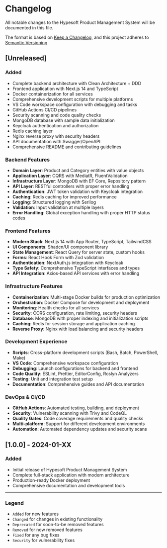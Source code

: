 # Changelog

All notable changes to the Hypesoft Product Management System will be documented in this file.

The format is based on [Keep a Changelog](https://keepachangelog.com/en/1.0.0/),
and this project adheres to [Semantic Versioning](https://semver.org/spec/v2.0.0.html).

## [Unreleased]

### Added
- Complete backend architecture with Clean Architecture + DDD
- Frontend application with Next.js 14 and TypeScript
- Docker containerization for all services
- Comprehensive development scripts for multiple platforms
- VS Code workspace configuration with debugging and tasks
- GitHub Actions CI/CD pipelines
- Security scanning and code quality checks
- MongoDB database with sample data initialization
- Keycloak authentication and authorization
- Redis caching layer
- Nginx reverse proxy with security headers
- API documentation with Swagger/OpenAPI
- Comprehensive README and contributing guidelines

### Backend Features
- **Domain Layer**: Product and Category entities with value objects
- **Application Layer**: CQRS with MediatR, FluentValidation
- **Infrastructure Layer**: MongoDB with EF Core, Repository pattern
- **API Layer**: RESTful controllers with proper error handling
- **Authentication**: JWT token validation with Keycloak integration
- **Caching**: Redis caching for improved performance
- **Logging**: Structured logging with Serilog
- **Validation**: Input validation at multiple layers
- **Error Handling**: Global exception handling with proper HTTP status codes

### Frontend Features
- **Modern Stack**: Next.js 14 with App Router, TypeScript, TailwindCSS
- **UI Components**: Shadcn/UI component library
- **State Management**: React Query for server state, custom hooks
- **Forms**: React Hook Form with Zod validation
- **Authentication**: NextAuth.js integration with Keycloak
- **Type Safety**: Comprehensive TypeScript interfaces and types
- **API Integration**: Axios-based API services with error handling

### Infrastructure Features
- **Containerization**: Multi-stage Docker builds for production optimization
- **Orchestration**: Docker Compose for development and deployment
- **Monitoring**: Health checks for all services
- **Security**: CORS configuration, rate limiting, security headers
- **Database**: MongoDB with proper indexing and initialization scripts
- **Caching**: Redis for session storage and application caching
- **Reverse Proxy**: Nginx with load balancing and security headers

### Development Experience
- **Scripts**: Cross-platform development scripts (Bash, Batch, PowerShell, Make)
- **VS Code**: Comprehensive workspace configuration
- **Debugging**: Launch configurations for backend and frontend
- **Code Quality**: ESLint, Prettier, EditorConfig, Roslyn Analyzers
- **Testing**: Unit and integration test setup
- **Documentation**: Comprehensive guides and API documentation

### DevOps & CI/CD
- **GitHub Actions**: Automated testing, building, and deployment
- **Security**: Vulnerability scanning with Trivy and CodeQL
- **Quality Gates**: Code coverage requirements and quality checks
- **Multi-platform**: Support for different development environments
- **Automation**: Automated dependency updates and security scans

## [1.0.0] - 2024-01-XX

### Added
- Initial release of Hypesoft Product Management System
- Complete full-stack application with modern architecture
- Production-ready Docker deployment
- Comprehensive documentation and development tools

---

### Legend
- `Added` for new features
- `Changed` for changes in existing functionality
- `Deprecated` for soon-to-be removed features
- `Removed` for now removed features
- `Fixed` for any bug fixes
- `Security` for vulnerability fixes
